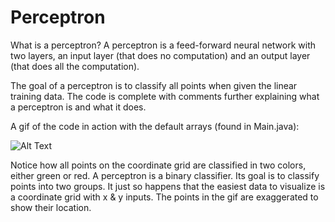 # Perceptron
What is a perceptron?
A perceptron is a feed-forward neural network with two layers, an input layer (that does no computation) and an output layer (that does all the computation).

The goal of a perceptron is to classify all points when given the linear training data.
The code is complete with comments further explaining what a perceptron is and what it does.

A gif of the code in action with the default arrays (found in Main.java):

![Alt Text](https://i.imgur.com/h1qlbMS.gif)

Notice how all points on the coordinate grid are classified in two colors, either green or red. A perceptron is a binary classifier. Its goal is to classify points into two groups. It just so happens that the easiest data to visualize is a coordinate grid with x & y inputs. The points in the gif are exaggerated to show their location.
